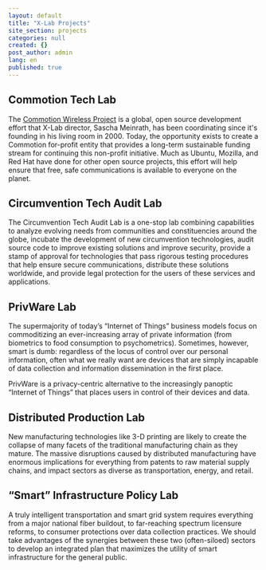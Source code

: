 ```yaml
---
layout: default
title: "X-Lab Projects"
site_section: projects
categories: null
created: {}
post_author: admin
lang: en
published: true
---
```


<h2>Commotion Tech Lab</h2>

<p>The <a href="http://commotionwireless.net">Commotion Wireless Project</a> is a global, open source development effort that X-Lab director, Sascha Meinrath, has been coordinating since it's founding in his living room in 2000.  Today, the opportunity exists to create a Commotion for-profit entity that provides a long-term sustainable funding stream for continuing this non-profit initiative.  Much as Ubuntu, Mozilla, and Red Hat have done for other open source projects, this effort will help ensure that free, safe communications is available to everyone on the planet.</p>

<h2>Circumvention Tech Audit Lab</h2>

<p>The Circumvention Tech Audit Lab is a one-stop lab combining capabilities 
to analyze evolving needs from communities and constituencies around the globe, 
incubate the development of new circumvention technologies, audit source code to 
improve existing solutions and improve security, provide a stamp of approval for 
technologies that pass rigorous testing procedures that help ensure secure communications, distribute these solutions worldwide, and provide legal protection for the users of these services and applications.</p>

<h2>PrivWare Lab</h2>

<p>The supermajority of today’s “Internet of Things” business models 
focus on commoditizing an ever-increasing array of private information 
(from biometrics to food consumption to psychometrics). Sometimes, 
however, smart is dumb: regardless of the locus of control over our 
personal information, often what we really want are devices that are 
simply incapable of data collection and information dissemination in the first place. </p>

<p>PrivWare is a privacy-centric alternative to the increasingly 
panoptic “Internet of Things” that places users in control of their devices and data.</p>

<h2>Distributed Production Lab</h2>

<p>New manufacturing technologies like 3-D printing are likely to create the 
collapse of many facets of the traditional manufacturing chain as they mature. 
The massive disruptions caused by distributed manufacturing have enormous implications 
for everything from patents to raw material supply chains, and impact sectors as 
diverse as transportation, energy, and retail.</p>

<h2>“Smart” Infrastructure Policy Lab</h2>

<p>A truly intelligent transportation and smart grid system requires everything 
from a major national fiber buildout, to far-reaching spectrum licensure reforms, 
to consumer protections over data collection practices. We should take advantages 
of the synergies between these two (often-siloed) sectors to develop an integrated 
plan that maximizes the utility of smart infrastructure for the general public.</p>